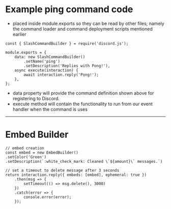 # Example ping command code
- placed inside module.exports so they can be read by other files; namely the command loader and command deployment scripts mentioned earlier
```
const { SlashCommandBuilder } = require('discord.js');

module.exports = {
	data: new SlashCommandBuilder()
		.setName('ping')
		.setDescription('Replies with Pong!'),
	async execute(interaction) {
		await interaction.reply('Pong!');
	},
};
```
- data property will provide the command definition shown above for registering to Discord.
- execute method will contain the functionality to run from our event handler when the command is uses
---
# Embed Builder
```
// embed creation
const embed = new EmbedBuilder()
.setColor('Green')
.setDescription(`:white_check_mark: Cleaned \`${amount}\` messages.`)

// set a timeout to delete message after 3 seconds
return interaction.reply({ embeds: [embed], ephemeral: true })
    .then(msg => {
        setTimeout(() => msg.delete(), 3000)
    })
    .catch(error => {
        console.error(error);
    });
```
